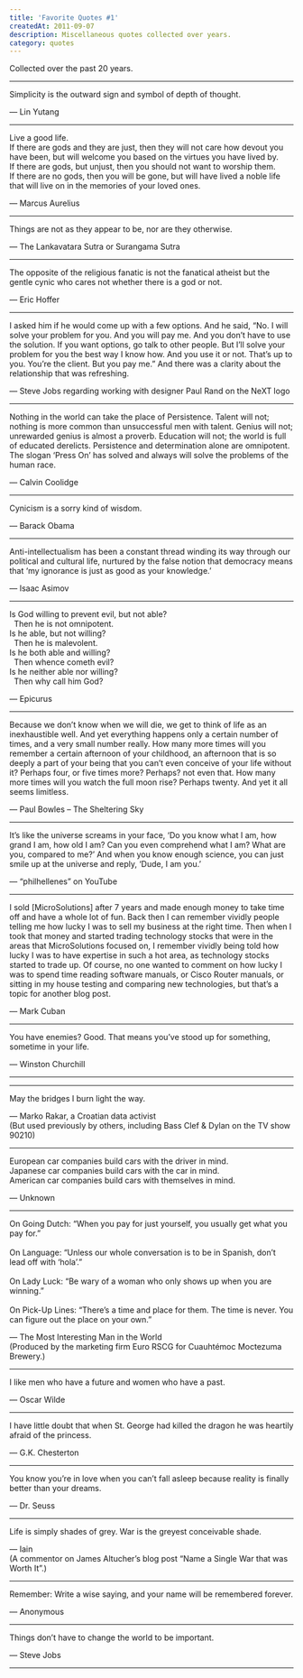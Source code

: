 ```yaml
---
title: 'Favorite Quotes #1'
createdAt: 2011-09-07
description: Miscellaneous quotes collected over years.
category: quotes
---
```


Collected over the past 20 years.

---

<div class="row">
<div class="col">

<div class="quote-block">
  <p class="quote">Simplicity is the outward sign and symbol of depth of thought.</p>
  <p class="quote-sig">— Lin Yutang</p>
</div>

<hr />

<div class="quote-block">
  <p class="quote">
    Live a good life.<br />
    If there are gods and they are just, then they will not care how devout you have been, but will welcome you
    based on the virtues you have lived by. <br />
    If there are gods, but unjust, then you should not want to worship them. <br />
    If there are no gods, then you will be gone, but will have lived a noble life that will live on in the
    memories of your loved ones.
  </p>
  <p class="quote-sig">— Marcus Aurelius</p>
</div>

<hr />

<div class="quote-block">
  <p class="quote">Things are not as they appear to be, nor are they otherwise.</p>
  <p class="quote-sig">— The Lankavatara Sutra or Surangama Sutra</p>
</div>

<hr />

<div class="quote-block">
  <p class="quote">
    The opposite of the religious fanatic is not the fanatical atheist but the gentle cynic who cares not
    whether there is a god or not.
  </p>
  <p class="quote-sig">— Eric Hoffer</p>
</div>

<hr />

<div class="quote-block">
  <p class="quote">
    I asked him if he would come up with a few options. And he said, “No. I will solve your problem for you. And
    you will pay me. And you don’t have to use the solution. If you want options, go talk to other people. But
    I’ll solve your problem for you the best way I know how. And you use it or not. That’s up to you. You’re the
    client. But you pay me.” And there was a clarity about the relationship that was refreshing.
  </p>
  <p class="quote-sig">— Steve Jobs regarding working with designer Paul Rand on the NeXT logo</p>
</div>

<hr />

<div class="quote-block">
  <p class="quote">
    Nothing in the world can take the place of Persistence. Talent will not; nothing is more common than
    unsuccessful men with talent. Genius will not; unrewarded genius is almost a proverb. Education will not;
    the world is full of educated derelicts. Persistence and determination alone are omnipotent. The slogan
    ‘Press On’ has solved and always will solve the problems of the human race.
  </p>
  <p class="quote-sig">— Calvin Coolidge</p>
</div>

<hr />

<div class="quote-block">
  <p class="quote">Cynicism is a sorry kind of wisdom.</p>
  <p class="quote-sig">— Barack Obama</p>
</div>

<hr />

<div class="quote-block">
  <p class="quote">
    Anti-intellectualism has been a constant thread winding its way through our political and cultural life,
    nurtured by the false notion that democracy means that ‘my ignorance is just as good as your knowledge.’
  </p>
  <p class="quote-sig">— Isaac Asimov</p>
</div>

<hr />

<div class="quote-block">
  <p class="quote">
    Is God willing to prevent evil, but not able?<br />
    &nbsp;&nbsp;Then he is not omnipotent.<br />
    Is he able, but not willing?<br />
    &nbsp;&nbsp;Then he is malevolent.<br />
    Is he both able and willing?<br />
    &nbsp;&nbsp;Then whence cometh evil?<br />
    Is he neither able nor willing?<br />
    &nbsp;&nbsp;Then why call him God?
  </p>
  <p class="quote-sig">— Epicurus</p>
</div>

<hr />

<div class="quote-block">
  <p class="quote">
    Because we don’t know when we will die, we get to think of life as an inexhaustible well. And yet everything
    happens only a certain number of times, and a very small number really. How many more times will you
    remember a certain afternoon of your childhood, an afternoon that is so deeply a part of your being that you
    can’t even conceive of your life without it? Perhaps four, or five times more? Perhaps? not even that. How
    many more times will you watch the full moon rise? Perhaps twenty. And yet it all seems limitless.
  </p>
  <p class="quote-sig">— Paul Bowles – The Sheltering Sky</p>
</div>

<hr />

<div class="quote-block">
  <p class="quote">
    It’s like the universe screams in your face, ‘Do you know what I am, how grand I am, how old I am? Can you
    even comprehend what I am? What are you, compared to me?’ And when you know enough science, you can just
    smile up at the universe and reply, ‘Dude, I am you.’
  </p>
  <p class="quote-sig">— “philhellenes” on YouTube</p>
</div>

<hr />

<div class="quote-block">
  <p class="quote">
    I sold [MicroSolutions] after 7 years and made enough money to take time off and have a whole lot of fun.
    Back then I can remember vividly people telling me how lucky I was to sell my business at the right time.
    Then when I took that money and started trading technology stocks that were in the areas that MicroSolutions
    focused on, I remember vividly being told how lucky I was to have expertise in such a hot area, as
    technology stocks started to trade up. Of course, no one wanted to comment on how lucky I was to spend time
    reading software manuals, or Cisco Router manuals, or sitting in my house testing and comparing new
    technologies, but that’s a topic for another blog post.
  </p>
  <p class="quote-sig">— Mark Cuban</p>
</div>

<hr />

<div class="quote-block">
  <p class="quote">You have enemies? Good. That means you’ve stood up for something, sometime in your life.</p>
  <p class="quote-sig">— Winston Churchill</p>
</div>

<hr />

<hr />

<div class="quote-block">
  <p class="quote">May the bridges I burn light the way.</p>
  <p class="quote-sig">
    — Marko Rakar, a Croatian data activist <br />
    (But used previously by others, including Bass Clef & Dylan on the TV show 90210)
  </p>
</div>

<hr />

<div class="quote-block">
  <p class="quote">
    European car companies build cars with the driver in mind.<br />
    Japanese car companies build cars with the car in mind.<br />
    American car companies build cars with themselves in mind.
  </p>
  <p class="quote-sig">— Unknown</p>
</div>

<hr />

<div class="quote-block">
  <p class="quote">
    On Going Dutch: “When you pay for just yourself, you usually get what you pay for.”<br />
    <br />
    On Language: “Unless our whole conversation is to be in Spanish, don’t lead off with ‘hola’.”<br />
    <br />
    On Lady Luck: “Be wary of a woman who only shows up when you are winning.”<br />
    <br />
    On Pick-Up Lines: “There’s a time and place for them. The time is never. You can figure out the place on
    your own.”
  </p>
  <p class="quote-sig">
    — The Most Interesting Man in the World<br />
    (Produced by the marketing firm Euro RSCG for Cuauhtémoc Moctezuma Brewery.)
  </p>
</div>

<hr />

<div class="quote-block">
  <p class="quote">I like men who have a future and women who have a past.</p>
  <p class="quote-sig">— Oscar Wilde</p>
</div>

<hr />

<div class="quote-block">
  <p class="quote">
    I have little doubt that when St. George had killed the dragon he was heartily afraid of the princess.
  </p>
  <p class="quote-sig">— G.K. Chesterton</p>
</div>

<hr />

<div class="quote-block">
  <p class="quote">
    You know you’re in love when you can’t fall asleep because reality is finally better than your dreams.
  </p>
  <p class="quote-sig">— Dr. Seuss</p>
</div>

<hr />

<div class="quote-block">
  <p class="quote">Life is simply shades of grey. War is the greyest conceivable shade.</p>
  <p class="quote-sig">
    — Iain<br />
    (A commentor on James Altucher’s blog post “Name a Single War that was Worth It”.)
  </p>
</div>

<hr />

<div class="quote-block">
  <p class="quote">Remember: Write a wise saying, and your name will be remembered forever.</p>
  <p class="quote-sig">— Anonymous</p>
</div>

<hr />

<div class="quote-block">
  <p class="quote">Things don’t have to change the world to be important.</p>
  <p class="quote-sig">— Steve Jobs</p>
</div>

<hr />
</div>
</div>